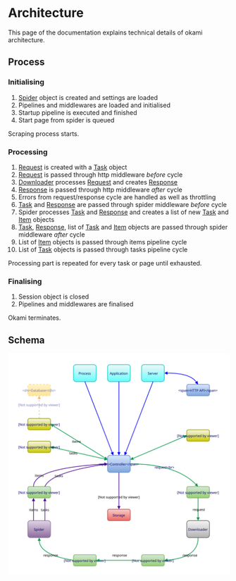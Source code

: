 # Architecture

This page of the documentation explains technical details of okami architecture.

## Process

### Initialising

1. [Spider](api.md#spider) object is created and settings are loaded
2. Pipelines and middlewares are loaded and initialised
3. Startup pipeline is executed and finished
4. Start page from spider is queued

Scraping process starts.

### Processing

1. [Request](api.md#request) is created with a [Task](api.md#task) object
2. [Request](api.md#request) is passed through http middleware *before* cycle
3. [Downloader](api.md#downloader) processes [Request](api.md#request) and creates [Response](api.md#response)
4. [Response](api.md#response) is passed through http middleware *after* cycle
5. Errors from request/response cycle are handled as well as throttling
6. [Task](api.md#task) and [Response](api.md#response) are passed through spider middleware *before* cycle  
7. Spider processes [Task](api.md#task) and [Response](api.md#response) and creates a list of new [Task](api.md#task) and [Item](api.md#item) objects
8. [Task](api.md#task), [Response](api.md#response), list of [Task](api.md#task) and [Item](api.md#item) objects are passed through spider middleware *after* cycle  
9. List of [Item](api.md#item) objects is passed through items pipeline cycle
10. List of [Task](api.md#task) objects is passed through tasks pipeline cycle

Processing part is repeated for every task or page until exhausted.

### Finalising

1. Session object is closed
2. Pipelines and middlewares are finalised

Okami terminates.


## Schema

![Image](../assets/okami.svg)
